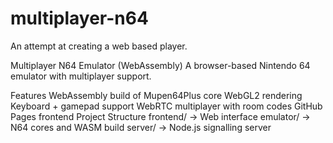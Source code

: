 # multiplayer-n64
An attempt at creating a web based player.

Multiplayer N64 Emulator (WebAssembly)
A browser-based Nintendo 64 emulator with multiplayer support.

Features
WebAssembly build of Mupen64Plus core
WebGL2 rendering
Keyboard + gamepad support
WebRTC multiplayer with room codes
GitHub Pages frontend
Project Structure
frontend/ → Web interface
emulator/ → N64 cores and WASM build
server/ → Node.js signalling server
